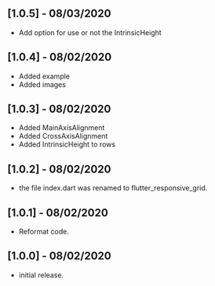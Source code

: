 ## [1.0.5] - 08/03/2020
* Add option for use or not the IntrinsicHeight

## [1.0.4] - 08/02/2020
* Added example
* Added images

## [1.0.3] - 08/02/2020
* Added MainAxisAlignment
* Added CrossAxisAlignment
* Added IntrinsicHeight to rows

## [1.0.2] - 08/02/2020
* the file index.dart was renamed to flutter_responsive_grid.

## [1.0.1] - 08/02/2020
* Reformat code.

## [1.0.0] - 08/02/2020
* initial release.